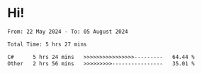 # Hi!

<!--START_SECTION:waka-->

```txt
From: 22 May 2024 - To: 05 August 2024

Total Time: 5 hrs 27 mins

C#      5 hrs 24 mins   >>>>>>>>>>>>>>>>---------   64.44 %
Other   2 hrs 56 mins   >>>>>>>>>----------------   35.01 %
```

<!--END_SECTION:waka-->
